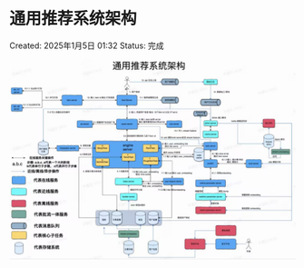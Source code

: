 # 通用推荐系统架构

Created: 2025年1月5日 01:32
Status: 完成

![81d3253fd2d59fd6e48b46a1f5047884_720.jpg](%E9%80%9A%E7%94%A8%E6%8E%A8%E8%8D%90%E7%B3%BB%E7%BB%9F%E6%9E%B6%E6%9E%84%201714bf1cd99880d7880ec58c597741c8/81d3253fd2d59fd6e48b46a1f5047884_720.jpg)